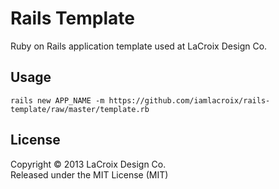 Rails Template
=====

Ruby on Rails application template used at LaCroix Design Co.


Usage
-----

```
rails new APP_NAME -m https://github.com/iamlacroix/rails-template/raw/master/template.rb
```


License
-----
Copyright © 2013 LaCroix Design Co.  
Released under the MIT License (MIT)
